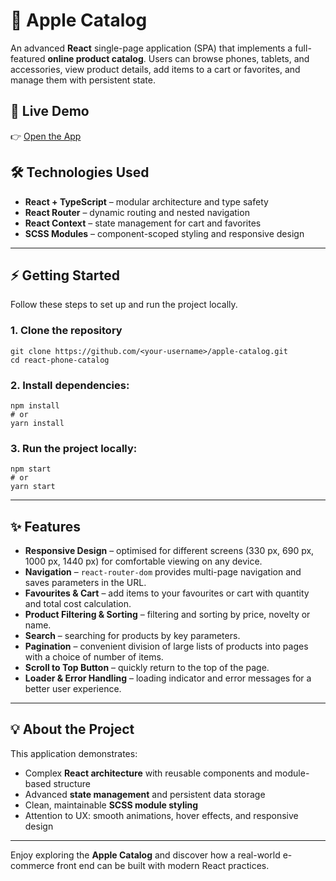 # 📱 Apple Catalog

An advanced **React** single-page application (SPA) that implements a full-featured **online product catalog**.
Users can browse phones, tablets, and accessories, view product details, add items to a cart or favorites, and manage them with persistent state.

## 🚀 Live Demo
👉 [Open the App](https://oksigenka.github.io/apple-catalog/#/)

## 🛠️ Technologies Used
- **React + TypeScript** – modular architecture and type safety
- **React Router** – dynamic routing and nested navigation
- **React Context** – state management for cart and favorites
- **SCSS Modules** – component-scoped styling and responsive design

---

## ⚡ Getting Started
Follow these steps to set up and run the project locally.

### 1. Clone the repository
```
git clone https://github.com/<your-username>/apple-catalog.git
cd react-phone-catalog
```
### 2. Install dependencies:
```
npm install
# or
yarn install

```
### 3. Run the project locally:
```
npm start
# or
yarn start

```
---

## ✨ Features

- **Responsive Design** – optimised for different screens (330 px, 690 px, 1000 px, 1440 px) for comfortable viewing on any device.
- **Navigation** – `react-router-dom` provides multi-page navigation and saves parameters in the URL.
- **Favourites & Cart** – add items to your favourites or cart with quantity and total cost calculation.
- **Product Filtering & Sorting** – filtering and sorting by price, novelty or name.
- **Search** – searching for products by key parameters.
- **Pagination** – convenient division of large lists of products into pages with a choice of number of items.
- **Scroll to Top Button** – quickly return to the top of the page.
- **Loader & Error Handling** – loading indicator and error messages for a better user experience.
---

## 💡 About the Project
This application demonstrates:
- Complex **React architecture** with reusable components and module-based structure
- Advanced **state management** and persistent data storage
- Clean, maintainable **SCSS module styling**
- Attention to UX: smooth animations, hover effects, and responsive design

---

Enjoy exploring the **Apple Catalog** and discover how a real-world e-commerce front end can be built with modern React practices.
